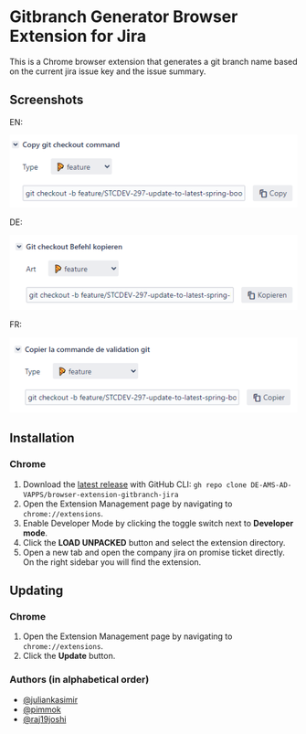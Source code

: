 # Gitbranch Generator Browser Extension for Jira

This is a Chrome browser extension that generates a git branch name based on the current jira issue key and the issue
summary.

## Screenshots

EN:

![App Screenshot EN](screenshot.png)

DE:

![App Screenshot DE](screenshot2.png)

FR:

![App Screenshot FR](screenshot3.png)

## Installation

### Chrome

1. Download the [latest release](https://github.com/DE-AMS-AD-VAPPS/browser-extension-gitbranch) with GitHub CLI:
   `gh repo clone DE-AMS-AD-VAPPS/browser-extension-gitbranch-jira`
2. Open the Extension Management page by navigating to `chrome://extensions`.
3. Enable Developer Mode by clicking the toggle switch next to **Developer mode**.
4. Click the **LOAD UNPACKED** button and select the extension directory.
5. Open a new tab and open the company jira on promise ticket directly. On the right sidebar you will find the
   extension.

## Updating

### Chrome

1. Open the Extension Management page by navigating to `chrome://extensions`.
2. Click the **Update** button.

### Authors (in alphabetical order)

- [@juliankasimir](https://www.github.com/juliankasimir)
- [@pimmok](https://www.github.com/pimmok)
- [@raj19joshi](https://www.github.com/raj19joshi)
